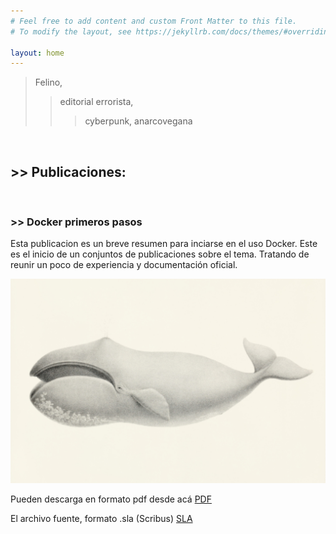 ```yaml
---
# Feel free to add content and custom Front Matter to this file.
# To modify the layout, see https://jekyllrb.com/docs/themes/#overriding-theme-defaults

layout: home
---
```


> Felino,
>> editorial errorista,
>>> cyberpunk, anarcovegana

&nbsp;


## >> Publicaciones:
&nbsp;
### >> Docker primeros pasos

Esta publicacion es un breve resumen para inciarse en el uso
Docker. Este es el inicio de un conjuntos de publicaciones sobre
el tema. Tratando de reunir un poco de experiencia y
documentación oficial.

![](https://raw.githubusercontent.com/violenti/publication/master/ballena-scale.png)

Pueden descarga en formato pdf desde acá [PDF](https://github.com/violenti/publication/blob/master/docker.pdf)

El archivo fuente, formato .sla (Scribus) [SLA](https://raw.githubusercontent.com/violenti/publication/master/docker.sla)
